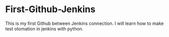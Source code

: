 # First-Github-Jenkins
This is my first Github between Jenkins connection. I will learn how to make test otomation in jenkins with python.
